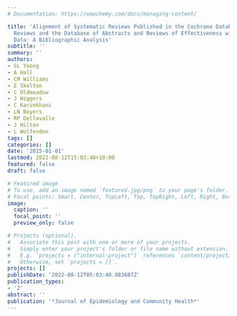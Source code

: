 ```yaml
---
# Documentation: https://wowchemy.com/docs/managing-content/

title: 'Alignment of Systematic Reviews Published in the Cochrane Database of Systematic
  Reviews and the Database of Abstracts and Reviews of Effectiveness with Global Burden-of-Disease
  Data: A Bibliographic Analysis'
subtitle: ''
summary: ''
authors:
- SL Yoong
- A Hall
- CM Williams
- E Skelton
- C Oldmeadow
- J Wiggers
- C Karimkhani
- LN Boyers
- RP Dellavalle
- J Hilton
- L Wolfenden
tags: []
categories: []
date: '2015-01-01'
lastmod: 2022-08-12T15:03:40+10:00
featured: false
draft: false

# Featured image
# To use, add an image named `featured.jpg/png` to your page's folder.
# Focal points: Smart, Center, TopLeft, Top, TopRight, Left, Right, BottomLeft, Bottom, BottomRight.
image:
  caption: ''
  focal_point: ''
  preview_only: false

# Projects (optional).
#   Associate this post with one or more of your projects.
#   Simply enter your project's folder or file name without extension.
#   E.g. `projects = ["internal-project"]` references `content/project/deep-learning/index.md`.
#   Otherwise, set `projects = []`.
projects: []
publishDate: '2022-08-12T05:03:40.083687Z'
publication_types:
- '2'
abstract: ''
publication: '*Journal of Epidemiology and Community Health*'
---
```


